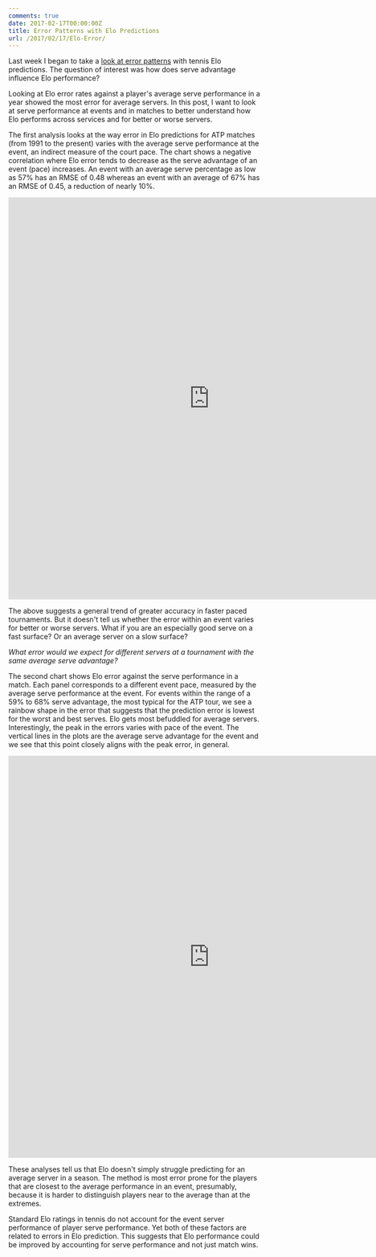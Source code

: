 ```yaml
---
comments: true
date: 2017-02-17T00:00:00Z
title: Error Patterns with Elo Predictions
url: /2017/02/17/Elo-Error/
---
```


Last week I began to take a [look at error patterns](http://on-the-t.com/2017/02/10/Elo-Court-Pace/) with tennis Elo predictions. The question of interest was how does serve advantage influence Elo performance?

Looking at Elo error rates against a player's average serve performance in a year showed the most error for average servers. In this post, I want to look at serve performance at events and in matches to better understand how Elo performs across services and for better or worse servers.

The first analysis looks at the way error in Elo predictions for ATP matches (from 1991 to the present) varies with the average serve performance at the event, an indirect measure of the court pace. The chart shows a negative correlation where Elo error tends to decrease as the serve advantage of an event (pace) increases. An event with an average serve percentage as low as 57% has an RMSE of 0.48 whereas an event with an average of 67% has an RMSE of 0.45, a reduction of nearly 10%.


<iframe width="800" height="800" frameborder="0" scrolling="no" src="https://plot.ly/~on-the-t/1122.embed"></iframe>


The above suggests a general trend of greater accuracy in faster paced tournaments. But it doesn't tell us whether the error within an event varies for better or worse servers. What if you are an especially good serve on a fast surface? Or an average server on a slow surface? 

_What error would we expect for different servers at a tournament with the same average serve advantage?_

The second chart shows Elo error against the serve performance in a match. Each panel corresponds to a different event pace, measured by the average serve performance at the event. For events within the range of a 59% to 68% serve advantage, the most typical for the ATP tour, we see a rainbow shape in the error that suggests that the prediction error is lowest for the worst and best serves. Elo gets most befuddled for average servers. Interestingly, the peak in the errors varies with pace of the event. The vertical lines in the plots are the average serve advantage for the event and we see that this point closely aligns with the peak error, in general.


<iframe width="800" height="800" frameborder="0" scrolling="no" src="https://plot.ly/~on-the-t/1124.embed"></iframe>


These analyses tell us that Elo doesn't simply struggle predicting for an average server in a season. The method is most error prone for the players that are closest to the average performance in an event, presumably, because it is harder to distinguish players near to the average than at the extremes. 

Standard Elo ratings in tennis do not account for the event server performance of player serve performance. Yet both of these factors are related to errors in Elo prediction. This suggests that Elo performance could be improved by accounting for serve performance and not just match wins. 

